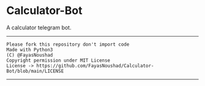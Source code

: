 # Calculator-Bot

A calculator telegram bot.

---

```
Please fork this repository don't import code
Made with Python3
(C) @FayasNoushad
Copyright permission under MIT License
License -> https://github.com/FayasNoushad/Calculator-Bot/blob/main/LICENSE
```

---
